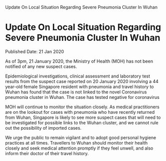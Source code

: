 Update On Local Situation Regarding Severe Pneumonia Cluster In Wuhan

Update On Local Situation Regarding Severe Pneumonia Cluster In Wuhan
=====================================================================

Published Date: 21 Jan 2020

As of 3pm, 21 January 2020, the Ministry of Health (MOH) has not been
notified of any new suspect cases. 

Epidemiological investigations, clinical assessment and laboratory test
results from the suspect case reported on 20 January 2020 involving a 44
year-old female Singapore resident with pneumonia and travel history to
Wuhan has found that the case is not linked to the novel Coronavirus
pneumonia cluster in Wuhan. The case has tested negative for coronavirus

MOH will continue to monitor the situation closely. As medical
practitioners are on the lookout for cases with pneumonia who have
recently returned from Wuhan, Singapore is likely to see more suspect
cases that will need to be investigated for possible links to the Wuhan
cluster, and we cannot rule out the possibility of imported cases.

We urge the public to remain vigilant and to adopt good personal hygiene
practices at all times. Travellers to Wuhan should monitor their health
closely and seek medical attention promptly if they feel unwell, and
also inform their doctor of their travel history.
